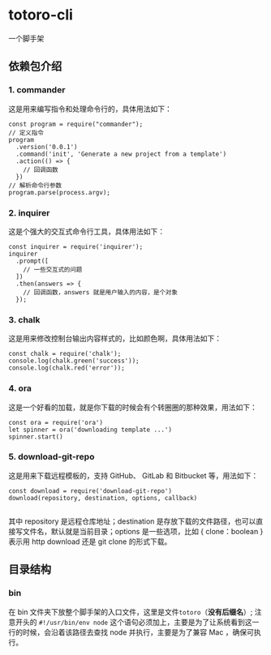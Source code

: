 # totoro-cli

一个脚手架

## 依赖包介绍

### 1. commander

这是用来编写指令和处理命令行的，具体用法如下：

```
const program = require("commander");
// 定义指令
program
  .version('0.0.1')
  .command('init', 'Generate a new project from a template')
  .action(() => {
    // 回调函数
  })
// 解析命令行参数
program.parse(process.argv);

```

### 2. inquirer

这是个强大的交互式命令行工具，具体用法如下：

```
const inquirer = require('inquirer');
inquirer
  .prompt([
    // 一些交互式的问题
  ])
  .then(answers => {
    // 回调函数，answers 就是用户输入的内容，是个对象
  });

```

### 3. chalk

这是用来修改控制台输出内容样式的，比如颜色啊，具体用法如下：

```
const chalk = require('chalk');
console.log(chalk.green('success'));
console.log(chalk.red('error'));

```

### 4. ora

这是一个好看的加载，就是你下载的时候会有个转圈圈的那种效果，用法如下：

```
const ora = require('ora')
let spinner = ora('downloading template ...')
spinner.start()

```

### 5. download-git-repo

这是用来下载远程模板的，支持 GitHub、 GitLab 和 Bitbucket 等，用法如下：

```
const download = require('download-git-repo')
download(repository, destination, options, callback)


```

其中 repository 是远程仓库地址；destination 是存放下载的文件路径，也可以直接写文件名，默认就是当前目录；options 是一些选项，比如 { clone：boolean } 表示用 http download 还是 git clone 的形式下载。

## 目录结构

### bin

在 bin 文件夹下放整个脚手架的入口文件，这里是文件`totoro`（**没有后缀名**）;
注意开头的 `#!/usr/bin/env node` 这个语句必须加上，主要是为了让系统看到这一行的时候，会沿着该路径去查找 node 并执行，主要是为了兼容 Mac ，确保可执行。
